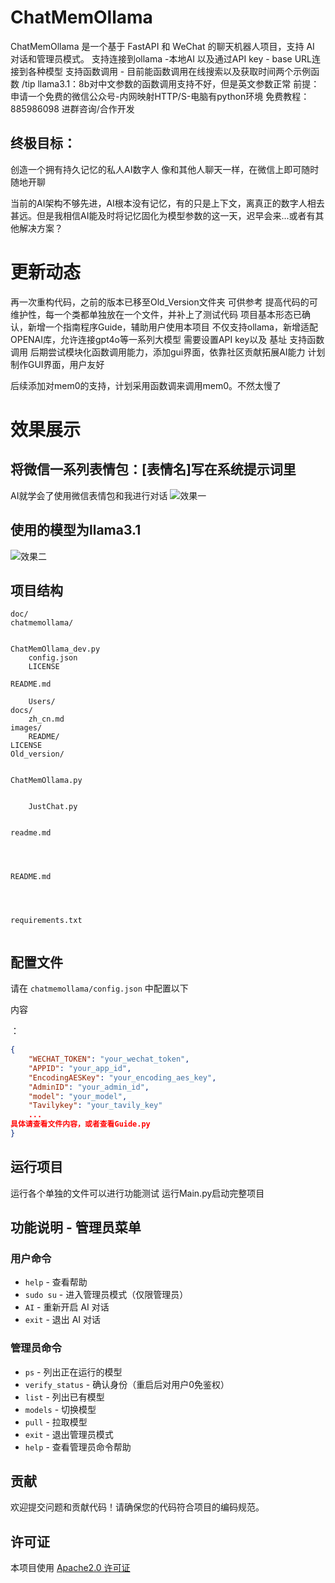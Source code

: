 # ChatMemOllama

ChatMemOllama 是一个基于 FastAPI 和 WeChat 的聊天机器人项目，支持 AI 对话和管理员模式。
支持连接到ollama  -本地AI 以及通过API key - base URL连接到各种模型
支持函数调用 - 目前能函数调用在线搜索以及获取时间两个示例函数
/tip llama3.1：8b对中文参数的函数调用支持不好，但是英文参数正常
前提：申请一个免费的微信公众号-内网映射HTTP/S-电脑有python环境
免费教程：885986098 进群咨询/合作开发

## 终极目标：
创造一个拥有持久记忆的私人AI数字人
像和其他人聊天一样，在微信上即可随时随地开聊

当前的AI架构不够先进，AI根本没有记忆，有的只是上下文，离真正的数字人相去甚远。但是我相信AI能及时将记忆固化为模型参数的这一天，迟早会来...或者有其他解决方案？

# 更新动态

再一次重构代码，之前的版本已移至Old_Version文件夹 可供参考
提高代码的可维护性，每一个类都单独放在一个文件，并补上了测试代码
项目基本形态已确认，新增一个指南程序Guide，辅助用户使用本项目
不仅支持ollama，新增适配OPENAI库，允许连接gpt4o等一系列大模型
需要设置API key以及 基址
支持函数调用
后期尝试模块化函数调用能力，添加gui界面，依靠社区贡献拓展AI能力
计划制作GUI界面，用户友好

后续添加对mem0的支持，计划采用函数调来调用mem0。不然太慢了

# 效果展示
## 将微信一系列表情包：[表情名]写在系统提示词里
AI就学会了使用微信表情包和我进行对话
![效果一](images/README/1729082801293.png)
## 使用的模型为llama3.1
![效果二](images/README/1729082774724.png)

## 项目结构

```
doc/ 
chatmemollama/
  

ChatMemOllama_dev.py
    config.json
    LICENSE

README.md

    Users/
docs/
    zh_cn.md
images/
    README/
LICENSE
Old_version/
  

ChatMemOllama.py


    JustChat.py
  

readme.md




README.md




requirements.txt


```


## 配置文件

请在 `chatmemollama/config.json` 中配置以下

内容

：

```json
{
    "WECHAT_TOKEN": "your_wechat_token",
    "APPID": "your_app_id",
    "EncodingAESKey": "your_encoding_aes_key",
    "AdminID": "your_admin_id",
    "model": "your_model",
    "Tavilykey": "your_tavily_key"
    ...
具体请查看文件内容，或者查看Guide.py
}
```

## 运行项目

运行各个单独的文件可以进行功能测试
运行Main.py启动完整项目 


## 功能说明 - 管理员菜单

### 用户命令

- `help` - 查看帮助
- `sudo su` - 进入管理员模式（仅限管理员）
- `AI` - 重新开启 AI 对话
- `exit` - 退出 AI 对话

### 管理员命令

- `ps` - 列出正在运行的模型
- `verify_status` - 确认身份（重启后对用户0免鉴权）
- `list` - 列出已有模型
- `models` - 切换模型
- `pull` - 拉取模型
- `exit` - 退出管理员模式
- `help` - 查看管理员命令帮助

## 贡献

欢迎提交问题和贡献代码！请确保您的代码符合项目的编码规范。


## 许可证

本项目使用 [Apache2.0 许可证](LICENSE)
